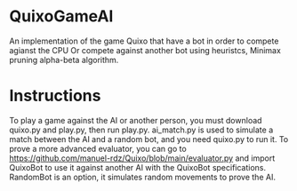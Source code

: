 # QuixoGameAI
An implementation of the game Quixo that have a bot in order to compete agianst the CPU 
Or compete against another bot 
using heuristcs, Minimax pruning alpha-beta algorithm.

# Instructions
To play a game against the AI or another person, you must download quixo.py and play.py, then run play.py. ai_match.py is used to simulate a match between the AI and a random bot, and you need quixo.py to run it. To prove a more advanced evaluator, you can go to https://github.com/manuel-rdz/Quixo/blob/main/evaluator.py and import QuixoBot to use it against another AI with the QuixoBot specifications. RandomBot is an option, it simulates random movements to prove the AI. 
